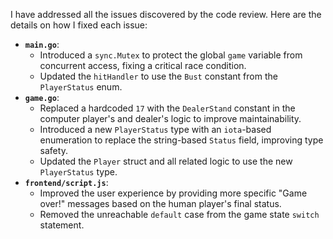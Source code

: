 I have addressed all the issues discovered by the code review. Here are the details on how I fixed each issue:

*   **`main.go`**:
    *   Introduced a `sync.Mutex` to protect the global `game` variable from concurrent access, fixing a critical race condition.
    *   Updated the `hitHandler` to use the `Bust` constant from the `PlayerStatus` enum.
*   **`game.go`**:
    *   Replaced a hardcoded `17` with the `DealerStand` constant in the computer player's and dealer's logic to improve maintainability.
    *   Introduced a new `PlayerStatus` type with an `iota`-based enumeration to replace the string-based `Status` field, improving type safety.
    *   Updated the `Player` struct and all related logic to use the new `PlayerStatus` type.
*   **`frontend/script.js`**:
    *   Improved the user experience by providing more specific "Game over!" messages based on the human player's final status.
    *   Removed the unreachable `default` case from the game state `switch` statement.